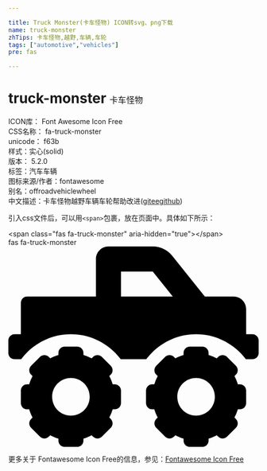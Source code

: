 ```yaml
---

title: Truck Monster(卡车怪物) ICON转svg、png下载
name: truck-monster
zhTips: 卡车怪物,越野,车辆,车轮
tags: ["automotive","vehicles"]
pre: fas

---
```


# truck-monster  <small style="font-size: 60%;font-weight: 100">卡车怪物</small>


<div class="detail-page">
<p>
<span>
ICON库：
<span class="badge-secondary badge">Font Awesome Icon Free</span> 
</span>
<br/>
<span>
CSS名称：
<span class="badge-secondary badge">fa-truck-monster</span> 
</span>
<br/>
<span>
unicode：
<span class="badge-secondary badge">f63b</span> 
<copy-btn content='f63b' btn-title=""></copy-btn>
<copy-btn :content='String.fromCodePoint(parseInt("f63b", 16))' btn-title="复制U"></copy-btn>
</span><br/><span>样式：<span class="badge-light badge">实心(solid)</span></span>
<br/>
<span>
版本：
<span class="badge-secondary badge">5.2.0</span> 
</span><br/><span>标签：<span class="badge-light badge"><router-link to="/tags/automotive.html">汽车</router-link></span><span class="badge-light badge"><router-link to="/tags/vehicles.html">车辆</router-link></span></span>
<br/>
<span>图标来源/作者：<span class="badge-light badge">fontawesome</span></span> 
<br/>
<span>别名：<span class="badge-light badge">offroad</span><span class="badge-light badge">vehicle</span><span class="badge-light badge">wheel</span></span><br/><span class="zh-detail">中文描述：<span class="badge-primary badge">卡车怪物</span><span class="badge-primary badge">越野</span><span class="badge-primary badge">车辆</span><span class="badge-primary badge">车轮</span><span class="help-link"><span>帮助改进</span>(<a href="https://gitee.com/liuwave/icon-helper/edit/master/json/fontawesome/solid/truck-monster.json" target="_blank" rel="noopener noreferrer">gitee</a><a href="https://github.com/liuwave/icon-helper/edit/master/json/fontawesome/solid/truck-monster.json" target="_blank" rel="noopener noreferrer">github</a></span>)</span><br/>
</p>
</div>
<div class="alert alert-dark">
  <i class="fas fa-truck-monster fa-xs"></i>
  <i class="fas fa-truck-monster fa-sm"></i>
  <i class="fas fa-truck-monster fa-lg"></i>
  <i class="fas fa-truck-monster fa-2x"></i>
  <i class="fas fa-truck-monster fa-3x"></i>
  <i class="fas fa-truck-monster fa-5x"></i>
  <i class="fas fa-truck-monster fa-7x"></i>
</div>
<div>
  <p>引入css文件后，可以用<code>&lt;span&gt;</code>包裹，放在页面中。具体如下所示：    
  </p>
  <div class="alert alert-primary" style="font-size: 14px">
    &lt;span class="fas fa-truck-monster" aria-hidden="true"&gt;&lt;/span&gt;
    <copy-btn content='<span class="fas fa-truck-monster" aria-hidden="true"></span>'></copy-btn>
  </div>
  <div class="alert alert-secondary">
    <i class="fas fa-truck-monster"
    style="font-size: 24px"
    aria-hidden="true"></i> fas fa-truck-monster
    <copy-btn content="fas fa-truck-monster" btn-title="复制图标名称"></copy-btn>
  </div>
</div>
<div id="svg" class="svg-wrap">
<svg xmlns="http://www.w3.org/2000/svg" viewBox="0 0 640 512"><path d="M624 224h-16v-64c0-17.67-14.33-32-32-32h-73.6L419.22 24.02A64.025 64.025 0 0 0 369.24 0H256c-17.67 0-32 14.33-32 32v96H48c-8.84 0-16 7.16-16 16v80H16c-8.84 0-16 7.16-16 16v32c0 8.84 7.16 16 16 16h16.72c29.21-38.65 75.1-64 127.28-64s98.07 25.35 127.28 64h65.45c29.21-38.65 75.1-64 127.28-64s98.07 25.35 127.28 64H624c8.84 0 16-7.16 16-16v-32c0-8.84-7.16-16-16-16zm-336-96V64h81.24l51.2 64H288zm304 224h-5.2c-2.2-7.33-5.07-14.28-8.65-20.89l3.67-3.67c6.25-6.25 6.25-16.38 0-22.63l-22.63-22.63c-6.25-6.25-16.38-6.25-22.63 0l-3.67 3.67A110.85 110.85 0 0 0 512 277.2V272c0-8.84-7.16-16-16-16h-32c-8.84 0-16 7.16-16 16v5.2c-7.33 2.2-14.28 5.07-20.89 8.65l-3.67-3.67c-6.25-6.25-16.38-6.25-22.63 0l-22.63 22.63c-6.25 6.25-6.25 16.38 0 22.63l3.67 3.67A110.85 110.85 0 0 0 373.2 352H368c-8.84 0-16 7.16-16 16v32c0 8.84 7.16 16 16 16h5.2c2.2 7.33 5.07 14.28 8.65 20.89l-3.67 3.67c-6.25 6.25-6.25 16.38 0 22.63l22.63 22.63c6.25 6.25 16.38 6.25 22.63 0l3.67-3.67c6.61 3.57 13.57 6.45 20.9 8.65v5.2c0 8.84 7.16 16 16 16h32c8.84 0 16-7.16 16-16v-5.2c7.33-2.2 14.28-5.07 20.9-8.65l3.67 3.67c6.25 6.25 16.38 6.25 22.63 0l22.63-22.63c6.25-6.25 6.25-16.38 0-22.63l-3.67-3.67a110.85 110.85 0 0 0 8.65-20.89h5.2c8.84 0 16-7.16 16-16v-32c-.02-8.84-7.18-16-16.02-16zm-112 80c-26.51 0-48-21.49-48-48s21.49-48 48-48 48 21.49 48 48-21.49 48-48 48zm-208-80h-5.2c-2.2-7.33-5.07-14.28-8.65-20.89l3.67-3.67c6.25-6.25 6.25-16.38 0-22.63l-22.63-22.63c-6.25-6.25-16.38-6.25-22.63 0l-3.67 3.67A110.85 110.85 0 0 0 192 277.2V272c0-8.84-7.16-16-16-16h-32c-8.84 0-16 7.16-16 16v5.2c-7.33 2.2-14.28 5.07-20.89 8.65l-3.67-3.67c-6.25-6.25-16.38-6.25-22.63 0L58.18 304.8c-6.25 6.25-6.25 16.38 0 22.63l3.67 3.67a110.85 110.85 0 0 0-8.65 20.89H48c-8.84 0-16 7.16-16 16v32c0 8.84 7.16 16 16 16h5.2c2.2 7.33 5.07 14.28 8.65 20.89l-3.67 3.67c-6.25 6.25-6.25 16.38 0 22.63l22.63 22.63c6.25 6.25 16.38 6.25 22.63 0l3.67-3.67c6.61 3.57 13.57 6.45 20.9 8.65v5.2c0 8.84 7.16 16 16 16h32c8.84 0 16-7.16 16-16v-5.2c7.33-2.2 14.28-5.07 20.9-8.65l3.67 3.67c6.25 6.25 16.38 6.25 22.63 0l22.63-22.63c6.25-6.25 6.25-16.38 0-22.63l-3.67-3.67a110.85 110.85 0 0 0 8.65-20.89h5.2c8.84 0 16-7.16 16-16v-32C288 359.16 280.84 352 272 352zm-112 80c-26.51 0-48-21.49-48-48s21.49-48 48-48 48 21.49 48 48-21.49 48-48 48z"/></svg>
</div>
<detail full-name='fa-truck-monster'></detail>
    
<div><p>更多关于  Fontawesome Icon Free的信息，参见：<a target="_blank" href="https://iconhelper.cn/fontawesome.html">Fontawesome Icon Free</a>
</p></div>
